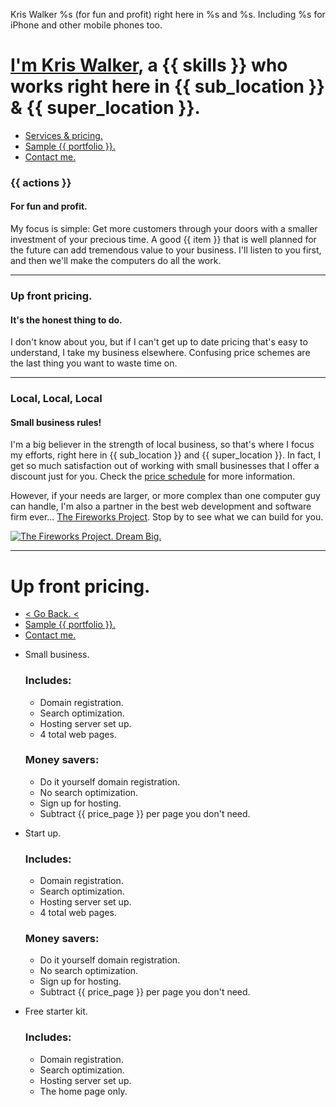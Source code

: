 Kris Walker %s (for fun and profit) right here in %s and %s.  Including %s for
iPhone and other mobile phones too.

<h1 id="header-content" class="header-content-{{ page_class }}">
  <a href="/" title="Kris Walker {{ home_page }}." class="header-content-{{ page_class }}">
  I&#39;m Kris Walker</a>, a {{ skills }} who works right here in
  {{ sub_location }} & {{ super_location }}.
</h1>

<ul id="navigation" class="navigation-{{ page_class }}">
  <li class="navigation first">
    <a href="/service_and_price_schedule" title="Service and price schedule."
      class="navigation">Services & pricing.</a>
  </li>
  <li class="navigation">
    <a href="/website_and_mobile_design_samples" title="A sample of my {{ portfolio }}."
      class="navigation">Sample {{ portfolio }}.</a>
  </li>
  <li class="navigation last">
    <a href="/contact" title="Contact Kris Walker." class="navigation">Contact me.</a>
  </li>
</ul>

### {{ actions }}
#### For fun and profit.

My focus is simple: Get more customers through your doors with a smaller
investment of your precious time. A good {{ item }} that is well planned for
the future can add tremendous value to your business. I&#39;ll listen to you
first, and then we&#39;ll make the computers do all the work.

---

### Up front pricing.
#### It&#39;s the honest thing to do.

I don&#39;t know about you, but if I can&#39;t get up to date pricing
that&#39;s easy to understand, I take my business elsewhere. Confusing price
schemes are the last thing you want to waste time on.

---

### Local, Local, Local 
#### Small business rules!

I&#39;m a big believer in the strength of local business, so that&#39;s where I
focus my efforts, right here in {{ sub\_location }} and {{ super\_location }}.
In fact, I get so much satisfaction out of working with small businesses that I
offer a discount just for you. Check the [price schedule](/pricing) for more
information.

However, if your needs are larger, or more complex than one computer guy can
handle, I'm also a partner in the best web development and software firm
ever... <a href="http://www.fireworksproject.com">The Fireworks Project</a>.
Stop by to see what we can build for you.

<a href="http://www.fireworksproject.com">
  <img "fireworks-project-logo" alt="The Fireworks Project. Dream Big."
    src="/img/the_fireworks_project_logo.gif" />
</a>

---

<h1 id="header-content" class="header-content-{{ page_class }}">
  Up front pricing.
</h1>

<ul id="navigation" class="navigation-{{ page_class }}">
  <li class="navigation first">
    <a href="{{ referrer }}" title="Go back to where you came from."
      class="navigation">&lt; Go Back. &lt;</a>
  </li>
  <li class="navigation">
    <a href="/website_and_mobile_design_samples" title="A sample of my {{ portfolio }}."
      class="navigation">Sample {{ portfolio }}.</a>
  </li>
  <li class="navigation last">
    <a href="/contact" title="Contact Kris Walker." class="navigation">Contact me.</a>
  </li>
</ul>

* Small business.
  ### Includes:
  * Domain registration.
  * Search optimization.
  * Hosting server set up.
  * 4 total web pages.

  ### Money savers:
  * Do it yourself domain registration.
  * No search optimization.
  * Sign up for hosting.
  * Subtract {{ price\_page }} per page you don&#39;t need.

* Start up.
  ### Includes:
  * Domain registration.
  * Search optimization.
  * Hosting server set up.
  * 4 total web pages.

  ### Money savers:
  * Do it yourself domain registration.
  * No search optimization.
  * Sign up for hosting.
  * Subtract {{ price\_page }} per page you don&#39;t need.

* Free starter kit.
  ### Includes:
  * Domain registration.
  * Search optimization.
  * Hosting server set up.
  * The home page only.
